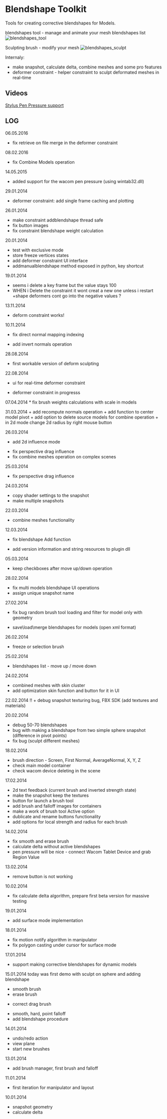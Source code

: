 # Blendshape Toolkit

Tools for creating corrective blendshapes for Models.

blendshapes tool - manage and animate your mesh blendshapes list
![blendshapes_tool](tool_blendshape_manager.jpg)

Sculpting brush - modify your mesh
![blendshapes_sculpt](tool_sculpt_brush.jpg)

Internaly:
- make snapshot, calculate delta, combine meshes and some pro features
- deformer constraint - helper constraint to sculpt deformated meshes in real-time

## Videos

[Stylus Pen Pressure support](https://youtu.be/_d8tTWCfXo4?si=iTYQRCAZvvdJNuZQ)


## LOG

06.05.2016
 * fix retrieve on file merge in the deformer constraint

08.02.2016
 * fix Combine Models operation

14.05.2015
 + added support for the wacom pen pressure (using wintab32.dll)

29.01.2014
 + deformer constraint: add single frame caching and plotting

26.01.2014
 * make constraint addblendshape thread safe
 * fix button images
 * fix constraint blendshape weight calculation

20.01.2014
 + test with exclusive mode
 + store freeze vertices states
 + add deformer constraint UI interface
 + addmanualblendshape method exposed in python, key shortcut

19.01.2014
 + seems i delete a key frame but the value stays 100
 + WHEN i Delete the constraint it wont creat a new one 
   unless i restart
 +shape deformers cont go into the negative values ? 

13.11.2014
 + deform constraint works!

10.11.2014
 * fix direct normal mapping indexing
 + add invert normals operation

28.08.2014
 + first workable version of deform sculpting

22.08.2014
 + ui for real-time deformer constraint
 * deformer constraint in progresss

07.04.2014
	* fix brush weights calculations with scale in models

31.03.2014
	+ add recompute normals operation
	+ add function to center model pivot
	+ add option to delete source models for combine operation
	+ in 2d mode change 2d radius by right mouse button

26.03.2014
 + add 2d influence mode
 * fix perspective drag influence
 * fix combine meshes operation on complex scenes

25.03.2014
 * fix perspective drag influence

24.03.2014
 + copy shader settings to the snapshot
 + make multiple snapshots

22.03.2014
 + combine meshes functionality

12.03.2014
 * fix blendshape Add function
 + add version information and string resources to plugin dll

05.03.2014
 + keep checkboxes after move up/down operation

28.02.2014
 * fix multi models blendshape UI operations
 * assign unique snapshot name

27.02.2014
 * fix bug random brush tool loading and filter for model only with geometry
 + save\load\merge blendshapes for models (open xml format)

26.02.2014
 + freeze or selection brush

25.02.2014
 + blendshapes list - move up / move down

24.02.2014
 + combined meshes with skin cluster
 + add optimization skin function and button for it in UI

22.02.2014
!! + debug snapshot texturing bug, FBX SDK (add textures and materials)

20.02.2014
+ debug 50-70 blendshapes
+ bug with making a blendshape from two simple sphere snapshot (difference in pivot points)
+ fix bug (sculpt different meshes)

18.02.2014
+ brush direction - Screen, First Normal, AverageNormal, X, Y, Z
+ check main model container
+ check wacom device deleting in the scene

17.02.2014
+ 2d text feedback (current brush and inverted strength state)
+ make the snapshot keep the textures
+ button for launch a brush tool
+ add brush and falloff images for containers
+ make a work of brush tool Active option
+ dublicate and rename buttons functionality
+ add options for local strength and radius for each brush

14.02.2014
+ fix smooth and erase brush
+ calculate delta without active blendshapes
+ pen pressure will be nice - connect Wacom Tablet Device and grab Region Value

13.02.2014
 + remove button is not working

10.02.2014
 * fix calculate delta algorithm, prepare first beta version for massive testing

19.01.2014
 + add surface mode implementation

18.01.2014
 * fix motion notify algorithm in manipulator
 * fix polygon casting under cursor for surface mode

17.01.2014
 + support making corrective blendshapes for dynamic models

15.01.2014
 today was first demo with sculpt on sphere and adding blendshape
 + smooth brush
 + erase brush
 * correct drag brush
 + smooth, hard, point falloff
 + add blendshape procedure

14.01.2014
 + undo/redo action
 + view plane
 + start new brushes

13.01.2014
 + add brush manager, first brush and falloff

11.01.2014
 + first iteration for manipulator and layout

10.01.2014
 + snapshot geometry
 + calculate delta
